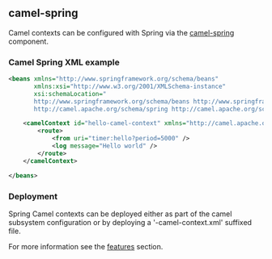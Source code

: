 ## camel-spring

Camel contexts can be configured with Spring via the [camel-spring](http://camel.apache.org/spring.html) component.

### Camel Spring XML example
```xml
<beans xmlns="http://www.springframework.org/schema/beans"
       xmlns:xsi="http://www.w3.org/2001/XMLSchema-instance"
       xsi:schemaLocation="
       http://www.springframework.org/schema/beans http://www.springframework.org/schema/beans/spring-beans.xsd
       http://camel.apache.org/schema/spring http://camel.apache.org/schema/spring/camel-spring.xsd">

    <camelContext id="hello-camel-context" xmlns="http://camel.apache.org/schema/spring">
        <route>
            <from uri="timer:hello?period=5000" />
            <log message="Hello world" />
        </route>
    </camelContext>

</beans>
```

### Deployment

Spring Camel contexts can be deployed either as part of the camel subsystem configuration or by deploying a '-camel-context.xml' suffixed file.

For more information see the [features](../features/README.md) section.
